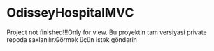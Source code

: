 # OdisseyHospitalMVC
Project not  finished!!!Only for view.
Bu proyektin tam versiyasi private repoda saxlanılır.Görmək üçün istək göndərin
